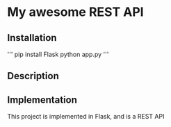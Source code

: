 # My awesome REST API

## Installation

'''
pip install Flask
python app.py
'''


## Description

## Implementation

This project is implemented in Flask, and is a REST API
